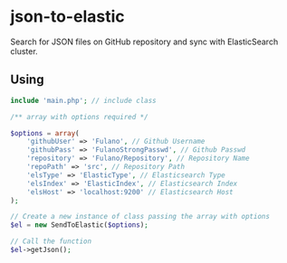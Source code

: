 # json-to-elastic
Search for JSON files on GitHub repository and sync with ElasticSearch cluster.

## Using
```php
include 'main.php'; // include class

/** array with options required */

$options = array(
    'githubUser' => 'Fulano', // Github Username
    'githubPass' => 'FulanoStrongPasswd', // Github Passwd
    'repository' => 'Fulano/Repository', // Repository Name
    'repoPath' => 'src', // Repository Path
    'elsType' => 'ElasticType', // Elasticsearch Type
    'elsIndex' => 'ElasticIndex', // Elasticsearch Index
    'elsHost' => 'localhost:9200' // Elasticsearch Host
);

// Create a new instance of class passing the array with options
$el = new SendToElastic($options);

// Call the function 
$el->getJson();

```
